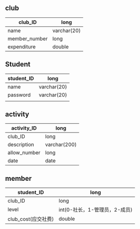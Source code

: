 ## club

| club_ID       | long        |
| ------------- | ----------- |
| name          | varchar(20) |
| member_number | long        |
| expenditure   | double      |

## Student

| student_ID | long        |
| ---------- | ----------- |
| name       | varchar(20) |
| password   | varchar(20) |
|            |             |

## activity

| activity_ID  | long         |
| ------------ | ------------ |
| club_ID      | long         |
| description  | varchar(200) |
| allow_number | long         |
| date         | date         |

## member

| student_ID          | long                          |
| ------------------- | ----------------------------- |
| club_ID             | long                          |
| level               | int(0-社长，1-管理员，2-成员) |
| club_cost(应交社费) | double                        |

